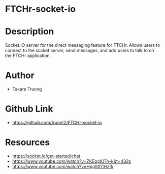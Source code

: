 # FTCHr-socket-io

# Description 
Socket.IO server for the direct messaging feature for FTCHr. Allows users to connect to the socket server, send messages, and add users to talk to on the FTCHr application. 

# Author 

- Takara Truong

# Github Link
- https://github.com/truont2/FTCHr-socket-io

# Resources 
- https://socket.io/get-started/chat
- https://www.youtube.com/watch?v=ZKEqqIO7n-k&t=432s
- https://www.youtube.com/watch?v=HggSXt1Hzfk